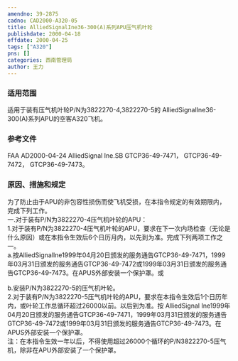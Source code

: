 ```yaml
---
amendno: 39-2875  
cadno: CAD2000-A320-05  
title: AlliedSignalIne36-300(A)系列APU压气机叶轮  
publishdate: 2000-04-18  
effdate: 2000-04-25  
tags: ["A320"]  
pns: []  
categories: 西南管理局  
author: 王力  
---
```

  
### 适用范围  
适用于装有压气机叶轮P/N为3822270-4,3822270-5的 AlliedSignalIne36-300(A)系列APU的空客A320飞机。  
  
<!--more-->  
### 参考文件  
FAA AD2000-04-24 AlliedSignal Ine.SB GTCP36-49-7471， GTCP36-49-7472， GTCP36-49-7473。  
  
### 原因、措施和规定  
为了防止由于APU的非包容性损伤而使飞机受损，在本指令规定的有效期限内，完成下列工作。  
一.对于装有P/N为3822270-4压气机叶轮的APU：  
  1.对于装有P/N为3822270-4压气机叶轮的APU，要求在下一次内场检查（无论是什么原因）或在本指令生效后6个日历月内，以先到为准。完成下列两项工作之一。  
 a.按AlliedSignalIne1999年04月20日颁发的服务通告GTCP36-49-7471，1999年03月31日颁发的服务通告GTCP36-49-7472或1999年03月31日颁发的服务通告GTCP36-49-7473。在APUS外部安装一个保护罩。或  
  
 b.安装P/N为3822270-5的压气机叶轮。  
  2.对于装有P/N为3822270-5压气机叶轮的APU，要求在本指令生效后1个日历年内，或叶轮工作总循环超过26000以前。以后到为准。按 AlliedSignal Ine1999年04月20日颁发的服务通告GTCP36-49-7471，1999年03月31日颁发的服务通告GTCP36-49-7472或1999年03月31日颁发的服务通告GTCP36-49-7473。在APUS外部安装一个保护罩。  
注：在本指令生效一年以后，不得使用超过26000个循环的P/N3822270-5压气机，除非在APU外部安装了一个保护罩。  
